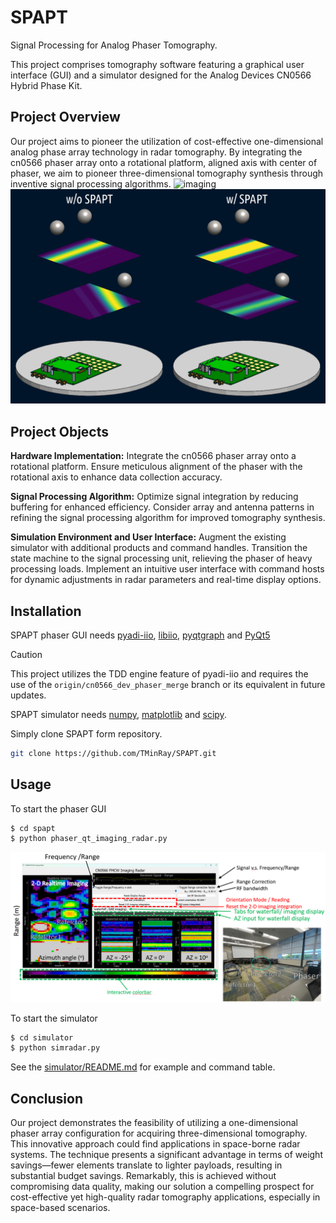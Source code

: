 # SPAPT
Signal Processing for Analog Phaser Tomography.

This project comprises tomography software featuring a graphical user interface (GUI) and a simulator designed for the Analog Devices CN0566 Hybrid Phase Kit.

## Project Overview
Our project aims to pioneer the utilization of cost-effective one-dimensional analog phase array technology in radar tomography. By integrating the cn0566 phaser array onto a rotational platform, aligned axis with center of phaser, we aim to pioneer three-dimensional tomography synthesis through inventive signal processing algorithms.
![imaging](/image/imaging.gif)
![sar](/image/sar.gif)
## Project Objects

__Hardware Implementation:__
Integrate the cn0566 phaser array onto a rotational platform. Ensure meticulous alignment of the phaser with the rotational axis to enhance data collection accuracy.

__Signal Processing Algorithm:__
Optimize signal integration by reducing buffering for enhanced efficiency. Consider array and antenna patterns in refining the signal processing algorithm for improved tomography synthesis.

__Simulation Environment and User Interface:__
Augment the existing simulator with additional products and command handles.
Transition the state machine to the signal processing unit, relieving the phaser of heavy processing loads.
Implement an intuitive user interface with command hosts for dynamic adjustments in radar parameters and real-time display options.


## Installation
SPAPT phaser GUI needs [pyadi-iio](https://github.com/analogdevicesinc/pyadi-iio), [libiio](https://github.com/analogdevicesinc/libiio), [pyqtgraph](https://github.com/pyqtgraph/pyqtgraph) and [PyQt5](https://pypi.org/project/PyQt5/)

>[!CAUTION]
>This project utilizes the TDD engine feature of pyadi-iio and requires the use of the `origin/cn0566_dev_phaser_merge` branch or its equivalent in future updates.

SPAPT simulator needs [numpy](https://pypi.org/project/numpy/), [matplotlib](https://pypi.org/project/matplotlib/) and [scipy](https://pypi.org/project/scipy/).

Simply clone SPAPT form repository.

```bash
git clone https://github.com/TMinRay/SPAPT.git
```

## Usage
To start the phaser GUI
```bash
$ cd spapt
$ python phaser_qt_imaging_radar.py
```
![UI](/image/UI.png)

To start the simulator
```bash
$ cd simulator
$ python simradar.py
```
See the [simulator/README.md](simulator/README.md) for example and command table.

## Conclusion
Our project demonstrates the feasibility of utilizing a one-dimensional phaser array configuration for acquiring three-dimensional tomography. This innovative approach could find applications in space-borne radar systems. The technique presents a significant advantage in terms of weight savings—fewer elements translate to lighter payloads, resulting in substantial budget savings. Remarkably, this is achieved without compromising data quality, making our solution a compelling prospect for cost-effective yet high-quality radar tomography applications, especially in space-based scenarios.

